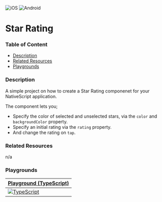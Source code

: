 [JavaScript]: https://img.shields.io/badge/JavaScript-%E2%9C%93-F7DF1E.svg?logo=JavaScript&logoColor=F7DF1E&labelColor=000000
[TypeScript]: https://img.shields.io/badge/TypeScript-%E2%9C%93-007ACC.svg?logo=TypeScript&logoColor=007ACC&labelColor=000000
[Vue]: https://img.shields.io/badge/Vue.js-%E2%9C%93-4FC08D.svg?logo=Vue.js&logoColor=4FC08D&labelColor=000000
[Angular]: https://img.shields.io/badge/Angular-%E2%9C%93-DD0031.svg?logo=Angular&logoColor=DD0031&labelColor=000000
[iOS]: https://img.shields.io/badge/ios-%E2%9C%93-949393.svg?logo=apple&logoColor=white
[Android]: https://img.shields.io/badge/android-%E2%9C%93-949393.svg?logo=android&logoColor=white

<!-- Update the Playground links below that match your language implementation. -->
[Playground (JavaScript)]: https://play.nativescript.org
[Playground (TypeScript)]: https://play.nativescript.org/?template=play-tsc&id=ryFKn3&v=2
[Playground (Vue)]: https://play.nativescript.org
[Playground (Angular)]: https://play.nativescript.org


<!-- Uncomments the below platform image tags that this project supports. -->
![iOS]
![Android]


<!-- Replace with the name of this project. Should match the folder name. -->
# Star Rating


### Table of Content
  * [Description](#description)
  * [Related Resources](#related-resources)
  * [Playgrounds](#playgrounds)


### Description
A simple project on how to create a Star Rating componenet for your NativeScript application.

The component lets you; 
  - Specify the color of selected and unselected stars, via the `color` and `backgroundColor` property.
  - Specify an initial rating via the `rating` property.
  - And change the rating on `tap`.


### Related Resources
<!--
Reference any related resources here. These could include;
 * Existing video or blog tutorials that create the same project, or inspired it.
 * A live website or app using the behaviour, style, etc.., the app is trying to replicate.
 * Or perhaps a design from somewhere like dribbble.com inspired the project.
-->
n/a


### Playgrounds
<!-- Uncomment the table(s) bellow that match your implementation. -->

<!--
| [Playground (JavaScript)] |
| --- |
| [![JavaScript]][Playground (JavaScript)] |
-->


| [Playground (TypeScript)] |
| --- |
| [![TypeScript]][Playground (TypeScript)] |


<!--
| [Playground (Angular)] |
| --- |
| [![Angular]][Playground (Angular)] |
-->

<!--
| [Playground (Vue)] |
| --- |
| [![Vue]][Playground (Vue)] |
-->

